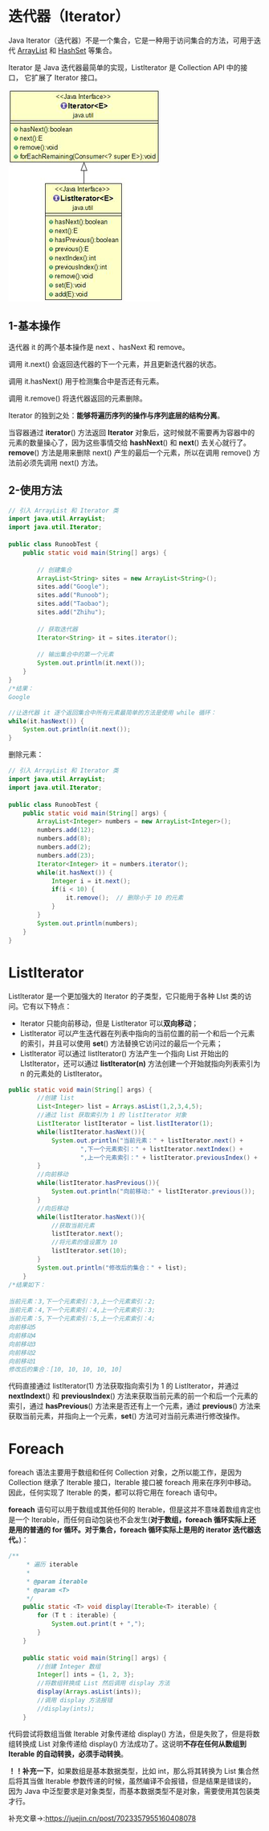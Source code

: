# 迭代器（Iterator）

Java Iterator（迭代器）不是一个集合，它是一种用于访问集合的方法，可用于迭代 [ArrayList](https://www.runoob.com/java/java-arraylist.html) 和 [HashSet](https://www.runoob.com/java/java-hashset.html) 等集合。

Iterator 是 Java 迭代器最简单的实现，ListIterator 是 Collection API 中的接口， 它扩展了 Iterator 接口。

![img](format,png.jpeg)

## 1-基本操作

迭代器 it 的两个基本操作是 next 、hasNext 和 remove。

调用 it.next() 会返回迭代器的下一个元素，并且更新迭代器的状态。

调用 it.hasNext() 用于检测集合中是否还有元素。

调用 it.remove() 将迭代器返回的元素删除。

Iterator 的独到之处：**能够将遍历序列的操作与序列底层的结构分离**。

当容器通过 **iterator**() 方法返回 **Iterator** 对象后，这时候就不需要再为容器中的元素的数量操心了，因为这些事情交给 **hashNext**() 和 **next**() 去关心就行了。**remove**() 方法是用来删除 next() 产生的最后一个元素，所以在调用 remove() 方法前必须先调用 next() 方法。

## 2-使用方法

```java
// 引入 ArrayList 和 Iterator 类
import java.util.ArrayList;
import java.util.Iterator;

public class RunoobTest {
    public static void main(String[] args) {

        // 创建集合
        ArrayList<String> sites = new ArrayList<String>();
        sites.add("Google");
        sites.add("Runoob");
        sites.add("Taobao");
        sites.add("Zhihu");

        // 获取迭代器
        Iterator<String> it = sites.iterator();

        // 输出集合中的第一个元素
        System.out.println(it.next());
    }
}
/*结果：
Google
```

```java
//让迭代器 it 逐个返回集合中所有元素最简单的方法是使用 while 循环：
while(it.hasNext()) {
    System.out.println(it.next());
}
```

删除元素：

```java
// 引入 ArrayList 和 Iterator 类
import java.util.ArrayList;
import java.util.Iterator;

public class RunoobTest {
    public static void main(String[] args) {
        ArrayList<Integer> numbers = new ArrayList<Integer>();
        numbers.add(12);
        numbers.add(8);
        numbers.add(2);
        numbers.add(23);
        Iterator<Integer> it = numbers.iterator();
        while(it.hasNext()) {
            Integer i = it.next();
            if(i < 10) {  
                it.remove();  // 删除小于 10 的元素
            }
        }
        System.out.println(numbers);
    }
}
```

# ListIterator

ListIterator 是一个更加强大的 Iterator 的子类型，它只能用于各种 LIst 类的访问。它有以下特点：

- Iterator 只能向前移动，但是 ListIterator 可以**双向移动**；
- ListIterator 可以产生迭代器在列表中指向的当前位置的前一个和后一个元素的索引，并且可以使用 **set**() 方法替换它访问过的最后一个元素；
- ListIterator 可以通过 listIterator() 方法产生一个指向 List 开始出的 LIstIterator，还可以通过 **listIterator(n)** 方法创建一个开始就指向列表索引为 n 的元素处的 ListIterator。

```java
public static void main(String[] args) {
        //创建 list
        List<Integer> list = Arrays.asList(1,2,3,4,5);
        //通过 list 获取索引为 1 的 listIterator 对象
        ListIterator listIterator = list.listIterator(1);
        while(listIterator.hasNext()){
            System.out.println("当前元素：" + listIterator.next() +
                    ",下一个元素索引：" + listIterator.nextIndex() +
                    ",上一个元素索引：" + listIterator.previousIndex() + ";");
        }
        //向前移动
        while(listIterator.hasPrevious()){
            System.out.println("向前移动:" + listIterator.previous());
        }
        //向后移动
        while(listIterator.hasNext()){
            //获取当前元素
            listIterator.next();
            //将元素的值设置为 10
            listIterator.set(10);
        }
        System.out.println("修改后的集合：" + list);
    }
/*结果如下：

当前元素：3,下一个元素索引：3,上一个元素索引：2;
当前元素：4,下一个元素索引：4,上一个元素索引：3;
当前元素：5,下一个元素索引：5,上一个元素索引：4;
向前移动5
向前移动4
向前移动3
向前移动2
向前移动1
修改后的集合：[10, 10, 10, 10, 10]
```

代码直接通过 listIterator(1) 方法获取指向索引为 1 的 ListIterator，并通过 **nextIndext**() 和 **previousIndex**() 方法来获取当前元素的前一个和后一个元素的索引，通过 **hasPrevious**() 方法来是否还有上一个元素，通过 **previous**() 方法来获取当前元素，并指向上一个元素，**set**() 方法可对当前元素进行修改操作。

# Foreach

foreach 语法主要用于数组和任何 Collection 对象，之所以能工作，是因为 Collection 继承了 Iterable 接口，Iterable 接口被 foreach 用来在序列中移动。因此，任何实现了 Iterable 的类，都可以将它用在 foreach 语句中。

**foreach** 语句可以用于数组或其他任何的 Iterable，但是这并不意味着数组肯定也是一个 Iterable，而任何自动包装也不会发生(**对于数组，foreach 循环实际上还是用的普通的 for 循环。对于集合，foreach 循环实际上是用的 iterator 迭代器迭代。**)：

```java
/**
     * 遍历 iterable
     *
     * @param iterable
     * @param <T>
     */
    public static <T> void display(Iterable<T> iterable) {
        for (T t : iterable) {
            System.out.print(t + ",");
        }
    }

    public static void main(String[] args) {
        //创建 Integer 数组
        Integer[] ints = {1, 2, 3};
        //将数组转换成 List 然后调用 display 方法
        display(Arrays.asList(ints));
        //调用 display 方法报错
        //display(ints);
    }	
```

代码尝试将数组当做 Iterable 对象传递给 display() 方法，但是失败了，但是将数组转换成 List 对象传递给 display() 方法成功了。这说明**不存在任何从数组到 Iterable 的自动转换，必须手动转换**。

**！！补充一下**，如果数组是基本数据类型，比如 int，那么将其转换为 List 集合然后将其当做 Iterable 参数传递的时候，虽然编译不会报错，但是结果是错误的，因为 Java 中泛型要求是对象类型，而基本数据类型不是对象，需要使用其包装类才行。

补充文章->:https://juejin.cn/post/7023357955160408078